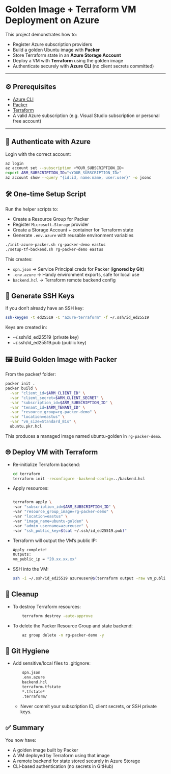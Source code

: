 # Golden Image + Terraform VM Deployment on Azure

This project demonstrates how to:
- Register Azure subscription providers
- Build a golden Ubuntu image with **Packer**
- Store Terraform state in an **Azure Storage Account**
- Deploy a VM with **Terraform** using the golden image
- Authenticate securely with **Azure CLI** (no client secrets committed)

---

## ⚙️ Prerequisites

- [Azure CLI](https://learn.microsoft.com/en-us/cli/azure/install-azure-cli)
- [Packer](https://developer.hashicorp.com/packer/downloads)
- [Terraform](https://developer.hashicorp.com/terraform/downloads)
- A valid Azure subscription (e.g. Visual Studio subscription or personal free account)

---

## 🔐 Authenticate with Azure

Login with the correct account:

```bash
az login
az account set --subscription <YOUR_SUBSCRIPTION_ID>
export ARM_SUBSCRIPTION_ID="<YOUR_SUBSCRIPTION_ID>"
az account show --query "{id:id, name:name, user:user}" -o jsonc
```

## 🛠️ One-time Setup Script

Run the helper scripts to:

- Create a Resource Group for Packer
- Register `Microsoft.Storage` provider
- Create a Storage Account + container for Terraform state
- Generate `.env.azure` with reusable environment variables

```bash
./init-azure-packer.sh rg-packer-demo eastus
./setup-tf-backend.sh rg-packer-demo eastus
```
This creates:

- `spn.json` → Service Principal creds for Packer (**ignored by Git**)
- `.env.azure` → Handy environment exports, safe for local use
- `backend.hcl` → Terraform remote backend config

## 🔑 Generate SSH Keys
If you don’t already have an SSH key:

```bash
ssh-keygen -t ed25519 -C "azure-terraform" -f ~/.ssh/id_ed25519
```

Keys are created in:

- ~/.ssh/id_ed25519 (private key)
- ~/.ssh/id_ed25519.pub (public key)


## 🖼️ Build Golden Image with Packer

From the packer/ folder:
``` bash
packer init .
packer build \
  -var "client_id=$ARM_CLIENT_ID" \
  -var "client_secret=$ARM_CLIENT_SECRET" \
  -var "subscription_id=$ARM_SUBSCRIPTION_ID" \
  -var "tenant_id=$ARM_TENANT_ID" \
  -var "resource_group=rg-packer-demo" \
  -var "location=eastus" \
  -var "vm_size=Standard_B1s" \
  ubuntu.pkr.hcl
```
This produces a managed image named ubuntu-golden in `rg-packer-demo`.

## 🌐 Deploy VM with Terraform

- Re-initialize Terraform backend:

    ```bash
    cd terraform
    terraform init -reconfigure -backend-config=../backend.hcl
    ```

- Apply resources:

    ``` bash

    terraform apply \
    -var "subscription_id=$ARM_SUBSCRIPTION_ID" \
    -var "resource_group_image=rg-packer-demo" \
    -var "location=eastus" \
    -var "image_name=ubuntu-golden" \
    -var "admin_username=azureuser" \
    -var "ssh_public_key=$(cat ~/.ssh/id_ed25519.pub)"

    ```
- Terraform will output the VM’s public IP:
    ``` bash
    Apply complete!
    Outputs:
    vm_public_ip = "20.xx.xx.xx"
    ```
- SSH into the VM:
    ``` bash
    ssh -i ~/.ssh/id_ed25519 azureuser@$(terraform output -raw vm_public_ip)
    ```
## 🧹 Cleanup

- To destroy Terraform resources:
    ``` bash
        terraform destroy -auto-approve
    ```
- To delete the Packer Resource Group and state backend:
    ``` bash
        az group delete -n rg-packer-demo -y
    ```

## 📂 Git Hygiene
- Add sensitive/local files to .gitignore:
    ``` bash
        spn.json
        .env.azure
        backend.hcl
        terraform.tfstate
        *.tfstate*
        .terraform/
    ```
   - Never commit your subscription ID, client secrets, or SSH private keys.

## ✅ Summary

You now have:
- A golden image built by Packer
- A VM deployed by Terraform using that image
- A remote backend for state stored securely in Azure Storage
- CLI-based authentication (no secrets in GitHub)